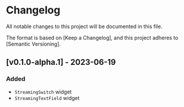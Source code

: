 # Changelog

All notable changes to this project will be documented in this file.

The format is based on [Keep a Changelog],
and this project adheres to [Semantic Versioning].

## [v0.1.0-alpha.1] - 2023-06-19

### Added

- `StreamingSwitch` widget
- `StreamingTextField` widget
